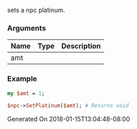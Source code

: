 sets a npc platinum.
### Arguments
**Name**|**Type**|**Description**
:---|:---|:---
amt||

### Example

```perl
my $amt = 1;

$npc->SetPlatinum($amt); # Returns void
```


Generated On 2018-01-15T13:04:48-08:00